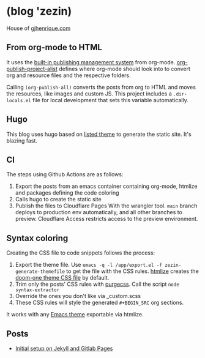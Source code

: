 # (blog 'zezin)

House of [gjhenrique.com](https://gjhenrique.com)

## From org-mode to HTML
It uses the [built-in publishing management system](https://orgmode.org/manual/Publishing.html) from org-mode. [org-publish-project-alist](https://github.com/gjhenrique/blog/blob/main/posts-config.el#L2) defines where org-mode should look into to convert org and resource files and the respective folders.

Calling `(org-publish-all)` converts the posts from org to HTML and moves the resources, like images and custom JS.
This project includes a `.dir-locals.el` file for local development that sets this variable automatically.

## Hugo
This blog uses hugo based on [listed theme](https://github.com/ronv/listed) to generate the static site.
It's blazing fast.

## CI

The steps using Github Actions are as follows:

1. Export the posts from an emacs container containing org-mode, htmlize and packages defining the code coloring
1. Calls hugo to create the static site
1. Publish the files to Cloudflare Pages With the wrangler tool. `main` branch deploys to production env automatically, and all other branches to preview. Cloudflare Access restricts access to the preview environment.

## Syntax coloring

Creating the CSS file to code snippets follows the process:

1. Export the theme file. Use `emacs -q -l /app/export.el -f zezin-generate-themefile` to get the file with the CSS rules. [htmlize](https://github.com/hniksic/emacs-htmlize) creates the [doom-one theme CSS file](https://github.com/gjhenrique/blog/blob/main/syntax-extractor/doom-one.css) by default.
1. Trim only the posts' CSS rules with [purgecss](https://purgecss.com/). Call the script `node syntax-extractor`
1. Override the ones you don't like via _custom.scss
1. These CSS rules will style the generated `#+BEGIN_SRC` org sections.

It works with any [Emacs theme](https://emacsthemes.com/popular/index.html) exportable via htmlize.

## Posts
- [Initial setup on Jekyll and Gitlab Pages](https://gjhenrique.com/meta.html)
